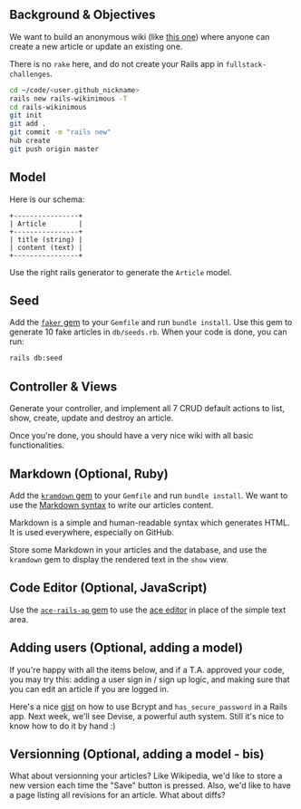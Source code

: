 ## Background & Objectives

We want to build an anonymous wiki (like [this one](https://wagon-wikinimous.herokuapp.com)) where anyone can create a new article
or update an existing one.

There is no `rake` here, and do not create your Rails app in `fullstack-challenges`.

```bash
cd ~/code/<user.github_nickname>
rails new rails-wikinimous -T
cd rails-wikinimous
git init
git add .
git commit -m "rails new"
hub create
git push origin master
```

## Model

Here is our schema:

```
+----------------+
| Article        |
+----------------+
| title (string) |
| content (text) |
+----------------+
```

Use the right rails generator to generate the `Article` model.

## Seed

Add the [`faker` gem](https://github.com/stympy/faker) to your `Gemfile` and
run `bundle install`. Use this gem to generate 10 fake articles in
`db/seeds.rb`. When your code is done, you can run:

```bash
rails db:seed
```

## Controller & Views

Generate your controller, and implement all 7 CRUD default actions to
list, show, create, update and destroy an article.

Once you're done, you should have a very nice wiki with all basic functionalities.

## Markdown (Optional, Ruby)

Add the [`kramdown` gem](https://github.com/gettalong/kramdown) to your `Gemfile`
and run `bundle install`. We want to use the [Markdown syntax](https://guides.github.com/features/mastering-markdown/) to write our articles content.

Markdown is a simple and human-readable syntax which generates HTML. It is used everywhere, especially on GitHub.

Store some Markdown in your articles and the database, and use the `kramdown` gem to display the rendered text in the `show` view.

## Code Editor (Optional, JavaScript)

Use the [`ace-rails-ap` gem](https://github.com/codykrieger/ace-rails-ap) to
use the [ace editor](http://ace.c9.io) in place of the simple text area.

## Adding users (Optional, adding a model)

If you're happy with all the items below, and if a T.A. approved your code,
you may try this: adding a user sign in / sign up logic, and making sure
that you can edit an article if you are logged in.

Here's a nice [gist](https://gist.github.com/thebucknerlife/10090014) on how
to use Bcrypt and `has_secure_password` in a Rails app. Next week, we'll see
Devise, a powerful auth system. Still it's nice to know how to do it by hand :)

## Versionning (Optional, adding a model - bis)

What about versionning your articles? Like Wikipedia, we'd like to store a new
version each time the "Save" button is pressed. Also, we'd like to have a page
listing all revisions for an article. What about diffs?
